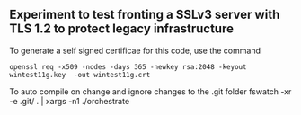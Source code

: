 ## Experiment to test fronting a SSLv3 server with TLS 1.2 to protect legacy infrastructure

To generate a self signed certificae for this code, use the command

`openssl req -x509 -nodes -days 365 -newkey rsa:2048 -keyout wintest11g.key  -out wintest11g.crt`


To auto compile on change and ignore changes to the .git folder
fswatch -xr -e \.git/ . | xargs -n1 ./orchestrate
